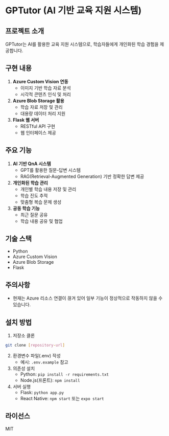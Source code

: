 # GPTutor (AI 기반 교육 지원 시스템)

## 프로젝트 소개

GPTutor는 AI를 활용한 교육 지원 시스템으로, 학습자들에게 개인화된 학습 경험을 제공합니다.

## 구현 내용

1. **Azure Custom Vision 연동**
   - 이미지 기반 학습 자료 분석
   - 시각적 콘텐츠 인식 및 처리
2. **Azure Blob Storage 활용**
   - 학습 자료 저장 및 관리
   - 대용량 데이터 처리 지원
3. **Flask 웹 서버**
   - RESTful API 구현
   - 웹 인터페이스 제공

## 주요 기능

1. **AI 기반 QnA 시스템**
   - GPT를 활용한 질문-답변 시스템
   - RAG(Retrieval-Augmented Generation) 기반 정확한 답변 제공
2. **개인화된 학습 관리**
   - 개인별 학습 내용 저장 및 관리
   - 학습 진도 추적
   - 맞춤형 복습 문제 생성
3. **공동 학습 기능**
   - 최근 질문 공유
   - 학습 내용 공유 및 협업

## 기술 스택

- Python
- Azure Custom Vision
- Azure Blob Storage
- Flask

## 주의사항

- 현재는 Azure 리소스 연결이 끊겨 있어 일부 기능이 정상적으로 작동하지 않을 수 있습니다.

## 설치 방법

1. 저장소 클론

```bash
git clone [repository-url]
```

2. 환경변수 파일(.env) 작성
   - 예시: `.env.example` 참고
3. 의존성 설치
   - Python: `pip install -r requirements.txt`
   - Node.js(프론트): `npm install`
4. 서버 실행
   - Flask: `python app.py`
   - React Native: `npm start` 또는 `expo start`

## 라이선스

MIT
